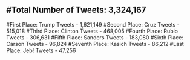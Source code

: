#Total Number of Tweets: 3,324,167 
---
#First Place: Trump Tweets - 1,621,149
#Second Place: Cruz Tweets - 515,018
#Third Place: Clinton Tweets - 468,005
#Fourth Place: Rubio Tweets - 306,631
#Fifth Place: Sanders Tweets - 183,080
#Sixth Place: Carson Tweets - 96,824
#Seventh Place: Kasich Tweets - 86,212
#Last Place: Jeb! Tweets - 47,256
